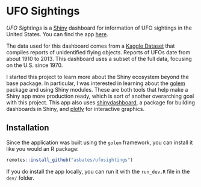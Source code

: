 
# UFO Sightings


*UFO Sightings* is a [Shiny](https://shiny.rstudio.com/) dashboard for 
 information of UFO sightings in the United States.
You can find the app [here](https://asbates.shinyapps.io/ufosightings/).

The data used for this dashboard comes from a 
 [Kaggle Dataset](https://www.kaggle.com/NUFORC/ufo-sightings?select=scrubbed.csv)
 that compiles reports of unidentified flying objects.
Reports of UFOs date from about 1910 to 2013.
This dashboard uses a subset of the full data, focusing on the U.S. since 1970.

I started this project to learn more about the Shiny ecosystem beyond the base
 package.
In particular, I was interested in learning about the
 [golem](https://thinkr-open.github.io/golem/index.html) package and using
 Shiny modules.
These are both tools that help make a Shiny app more production ready, which
 is sort of another overarching goal with this project.
This app also uses [shinydashboard](https://rstudio.github.io/shinydashboard/),
 a package for building dashboards in Shiny, and 
 [plotly](https://plotly.com/r/) for interactive graphics.


## Installation

Since the application was built using the `golem` framework, you can install
 it like you would an R package:

``` r
remotes::install_github("asbates/ufosightings")
```

If you do install the app locally, you can run it with the `run_dev.R` file in
 the `dev/` folder.

